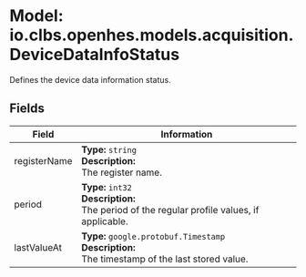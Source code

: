 # Model: io.clbs.openhes.models.acquisition.DeviceDataInfoStatus

Defines the device data information status.

## Fields

| Field | Information |
| --- | --- |
| registerName | <b>Type:</b> `string`<br><b>Description:</b><br>The register name. |
| period | <b>Type:</b> `int32`<br><b>Description:</b><br>The period of the regular profile values, if applicable. |
| lastValueAt | <b>Type:</b> `google.protobuf.Timestamp`<br><b>Description:</b><br>The timestamp of the last stored value. |

